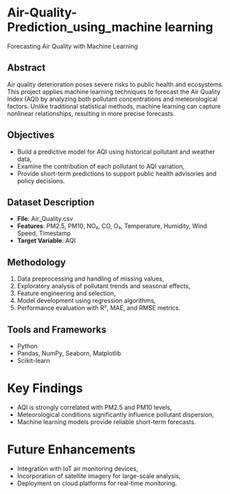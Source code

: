 # Air-Quality-Prediction_using_machine learning
Forecasting Air Quality with Machine Learning

## Abstract
Air quality deterioration poses severe risks to public health and ecosystems. This project applies machine learning techniques to forecast the Air Quality Index (AQI) by analyzing both pollutant concentrations and meteorological factors. Unlike traditional statistical methods, machine learning can capture nonlinear relationships, resulting in more precise forecasts.

## Objectives
- Build a predictive model for AQI using historical pollutant and weather data,  
- Examine the contribution of each pollutant to AQI variation,  
- Provide short-term predictions to support public health advisories and policy decisions.  

## Dataset Description
- **File**: Air_Quality.csv  
- **Features**: PM2.5, PM10, NO₂, CO, O₃, Temperature, Humidity, Wind Speed, Timestamp  
- **Target Variable**: AQI  

## Methodology
1. Data preprocessing and handling of missing values,  
2. Exploratory analysis of pollutant trends and seasonal effects,  
3. Feature engineering and selection,  
4. Model development using regression algorithms,  
5. Performance evaluation with R², MAE, and RMSE metrics.  

## Tools and Frameworks
- Python  
- Pandas, NumPy, Seaborn, Matplotlib  
- Scikit-learn  

# Key Findings
- AQI is strongly correlated with PM2.5 and PM10 levels,  
- Meteorological conditions significantly influence pollutant dispersion,  
- Machine learning models provide reliable short-term forecasts.  

# Future Enhancements
- Integration with IoT air monitoring devices,  
- Incorporation of satellite imagery for large-scale analysis,  
- Deployment on cloud platforms for real-time monitoring.
